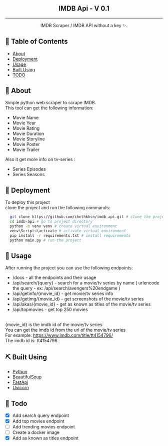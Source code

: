 <br>
<h2 align="center">IMDB Api - V 0.1</h2>

---

<p align="center"> IMDB Scraper / IMDB API without a key ✨.
    <br> 
</p>

## 📝 Table of Contents

- [About](#about)
- [Deployment](#deployment)
- [Usage](#usage)
- [Built Using](#built_using)
- [TODO](#todo)

## 🧐 About <a name = "about"></a>

Simple python web scraper to scrape IMDB. <br>
This tool can get the following information:

- Movie Name
- Movie Year
- Movie Rating
- Movie Duration
- Movie Storyline
- Movie Poster
- Movie Trailer

Also it get more info on tv-series :

- Series Episodes
- Series Seasons


## 🚀 Deployment <a name = "deployment"></a>

To deploy this project <br>
clone the project and run the following commands:

```bash
  git clone https://github.com/chnthkksn/imdb-api.git # clone the project
  cd imdb-api # go to project directory
  python -m venv venv # create virtual environment
  venv\Scripts\activate # activate virtual environment
  pip install -r requirements.txt # install requirements
  python main.py # run the project
```

## 🎈 Usage <a name="usage"></a>

After running the project you can use the following endpoints: <br>

- /docs - all the endpoints and their usage
- /api/search/{query} - search for a movie/tv series by name ( urlencode the query - ex: /api/search/avengers%20endgame )
- /api/getinfo/{movie_id} - get movie/tv series info
- /api/getimg/{movie_id} - get screenshots of the movie/tv series
- /api/akas/{movie_id} - get as known as titles of the movie/tv series
- /api/topmovies - get top 250 movies

<br>{movie_id} is the imdb id of the movie/tv series <br>
You can get the imdb id from the url of the movie/tv series <br>
For example: https://www.imdb.com/title/tt4154796/ <br>
The imdb id is: tt4154796 <br>


## ⛏️ Built Using <a name = "built_using"></a>

- [Python](https://www.python.org/)
- [BeautifulSoup](https://www.crummy.com/software/BeautifulSoup/bs4/doc/) 
- [FastApi](https://fastapi.tiangolo.com/) 
- [Uvicorn](https://www.uvicorn.org/) 

## 📝 Todo <a name = "todo"></a>

- [x] Add search query endpoint
- [x] Add top movies endpoint
- [ ] Add trending movies endpoint
- [ ] Create a docker image
- [x] Add as known as titles endpoint